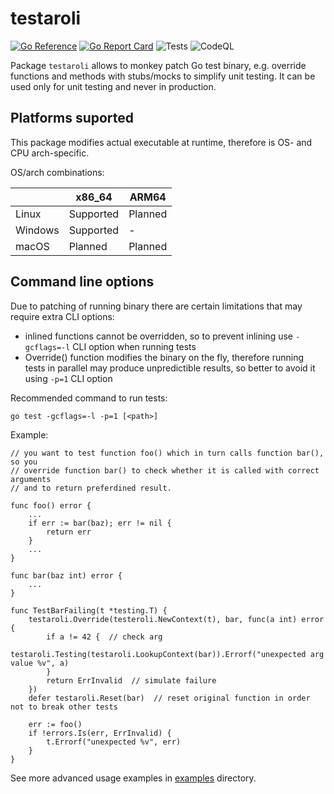 # testaroli

[![Go Reference](https://pkg.go.dev/badge/github.com/qrdl/testaroli.svg)](https://pkg.go.dev/github.com/qrdl/testaroli)
[![Go Report Card](https://goreportcard.com/badge/github.com/qrdl/testaroli)](https://goreportcard.com/report/github.com/qrdl/testaroli)
![Tests](https://github.com/qrdl/testaroli/actions/workflows/go.yml/badge.svg)
![CodeQL](https://github.com/qrdl/testaroli/workflows/CodeQL/badge.svg)

Package `testaroli` allows to monkey patch Go test binary, e.g. override functions and methods with stubs/mocks to simplify unit testing.
It can be used only for unit testing and never in production.

## Platforms suported

This package modifies actual executable at runtime, therefore is OS- and CPU arch-specific.

OS/arch combinations:

|         | x86_64    | ARM64   |
|---------|-----------|---------|
| Linux   | Supported | Planned |
| Windows | Supported | -       |
| macOS   | Planned   | Planned |


## Command line options

Due to patching of running binary there are certain limitations that may require extra CLI options:
- inlined functions cannot be overridden, so to prevent inlining use `-gcflags=-l` CLI option when running tests
- Override() function modifies the binary on the fly, therefore running tests in parallel may produce unpredictible results, so better to avoid it using `-p=1` CLI option

Recommended command to run tests:

`go test -gcflags=-l -p=1 [<path>]`

Example:

```
// you want to test function foo() which in turn calls function bar(), so you
// override function bar() to check whether it is called with correct arguments
// and to return preferdined result.

func foo() error {
    ...
    if err := bar(baz); err != nil {
        return err
    }
    ...
}

func bar(baz int) error {
    ...
}

func TestBarFailing(t *testing.T) {
    testaroli.Override(testeroli.NewContext(t), bar, func(a int) error {
        if a != 42 {  // check arg
            testaroli.Testing(testaroli.LookupContext(bar)).Errorf("unexpected arg value %v", a)
        }
        return ErrInvalid  // simulate failure
    })
    defer testaroli.Reset(bar)  // reset original function in order not to break other tests
    
    err := foo()
    if !errors.Is(err, ErrInvalid) {
        t.Errorf("unexpected %v", err)
    }
}
```

See more advanced usage examples in [examples](examples) directory.
